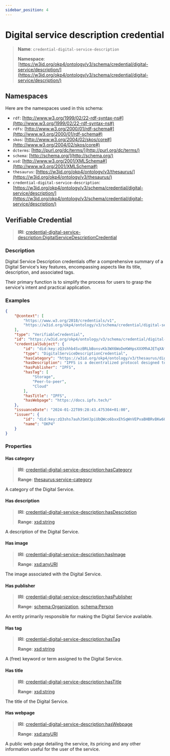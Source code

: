 ```yaml
---
sidebar_position: 4
---
```

[//]: # (This file is auto-generated. Please do not modify it yourself.)

# Digital service description credential

> **Name**: `credential-digital-service-description`
>
> **Namespace**: [https://w3id.org/okp4/ontology/v3/schema/credential/digital-service/description/](https://w3id.org/okp4/ontology/v3/schema/credential/digital-service/description/)

## Namespaces

Here are the namespaces used in this schema:

- `rdf`: [http://www.w3.org/1999/02/22-rdf-syntax-ns#](http://www.w3.org/1999/02/22-rdf-syntax-ns#)
- `rdfs`: [http://www.w3.org/2000/01/rdf-schema#](http://www.w3.org/2000/01/rdf-schema#)
- `skos`: [http://www.w3.org/2004/02/skos/core#](http://www.w3.org/2004/02/skos/core#)
- `dcterms`: [http://purl.org/dc/terms/](http://purl.org/dc/terms/)
- `schema`: [http://schema.org/](http://schema.org/)
- `xsd`: [http://www.w3.org/2001/XMLSchema#](http://www.w3.org/2001/XMLSchema#)
- `thesaurus`: [https://w3id.org/okp4/ontology/v3/thesaurus/](https://w3id.org/okp4/ontology/v3/thesaurus/)
- `credential-digital-service-description`: [https://w3id.org/okp4/ontology/v3/schema/credential/digital-service/description/](https://w3id.org/okp4/ontology/v3/schema/credential/digital-service/description/)

## Verifiable Credential

> **IRI**: [credential-digital-service-description:DigitalServiceDescriptionCredential](https://w3id.org/okp4/ontology/v3/schema/credential/digital-service/description/DigitalServiceDescriptionCredential)

### Description

Digital Service Description credentials offer a comprehensive summary of a Digital Service's key features, encompassing aspects like its title, description, and associated tags.

Their primary function is to simplify the process for users to grasp the service's intent and practical application.

### Examples

```json title="ipfs-digital-service-description.jsonld"
{
    "@context": [
        "https://www.w3.org/2018/credentials/v1",
        "https://w3id.org/okp4/ontology/v3/schema/credential/digital-service/description/"
    ],
    "type": "VerifiableCredential",
    "id": "https://w3id.org/okp4/ontology/v3/schema/credential/digital-service/description/72cab400-5bd6-4eb4-8605-a5ee8c1a45c9",
    "credentialSubject": {
        "id": "did:key:zQ3shhb4SvzBRLbBonsvKb3WX6WoDeKWHpsXXXMhAJETqXAfB",
        "type": "DigitalServiceDescriptionCredential",
        "hasCategory": "https://w3id.org/okp4/ontology/v3/thesaurus/digital-service-category/Storage",
        "hasDescription": "IPFS is a decentralized protocol designed to facilitate the storage, sharing, and retrieval of files on a global scale",
        "hasPublisher": "IPFS",
        "hasTag": [
            "Storage",
            "Peer-to-peer",
            "Cloud"
        ],
        "hasTitle": "IPFS",
        "hasWebpage": "https://docs.ipfs.tech/"
    },
    "issuanceDate": "2024-01-22T09:28:43.475304+01:00",
    "issuer": {
        "id": "did:key:zQ3shs7auhJSmVJpiUbQWco6bxxEhSqWnVEPvaBHBRvBKw6Q3",
        "name": "OKP4"
    }
}

```

### Properties

#### Has category
>
> **IRI**: [credential-digital-service-description:hasCategory](https://w3id.org/okp4/ontology/v3/schema/credential/digital-service/description/hasCategory)
>
> **Range**:&nbsp;[thesaurus:service-category](https://w3id.org/okp4/ontology/v3/thesaurus/service-category)

A category of the Digital Service.

#### Has description
>
> **IRI**: [credential-digital-service-description:hasDescription](https://w3id.org/okp4/ontology/v3/schema/credential/digital-service/description/hasDescription)
>
> **Range**:&nbsp;[xsd:string](http://www.w3.org/2001/XMLSchema#string)

A description of the Digital Service.

#### Has image
>
> **IRI**: [credential-digital-service-description:hasImage](https://w3id.org/okp4/ontology/v3/schema/credential/digital-service/description/hasImage)
>
> **Range**:&nbsp;[xsd:anyURI](http://www.w3.org/2001/XMLSchema#anyURI)

The image associated with the Digital Service.

#### Has publisher
>
> **IRI**: [credential-digital-service-description:hasPublisher](https://w3id.org/okp4/ontology/v3/schema/credential/digital-service/description/hasPublisher)
>
> **Range**:&nbsp;[schema:Organization](http://schema.org/Organization), [schema:Person](http://schema.org/Person)

An entity primarily responsible for making the Digital Service available.

#### Has tag
>
> **IRI**: [credential-digital-service-description:hasTag](https://w3id.org/okp4/ontology/v3/schema/credential/digital-service/description/hasTag)
>
> **Range**:&nbsp;[xsd:string](http://www.w3.org/2001/XMLSchema#string)

A (free) keyword or term assigned to the Digital Service.

#### Has title
>
> **IRI**: [credential-digital-service-description:hasTitle](https://w3id.org/okp4/ontology/v3/schema/credential/digital-service/description/hasTitle)
>
> **Range**:&nbsp;[xsd:string](http://www.w3.org/2001/XMLSchema#string)

The title of the Digital Service.

#### Has webpage
>
> **IRI**: [credential-digital-service-description:hasWebpage](https://w3id.org/okp4/ontology/v3/schema/credential/digital-service/description/hasWebpage)
>
> **Range**:&nbsp;[xsd:anyURI](http://www.w3.org/2001/XMLSchema#anyURI)

A public web page detailing the service, its pricing and any other information useful for the user of the service.
